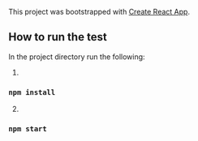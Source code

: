 This project was bootstrapped with [Create React App](https://github.com/facebook/create-react-app).

## How to run the test

In the project directory run the following:

1)

### `npm install`

2)

### `npm start`
